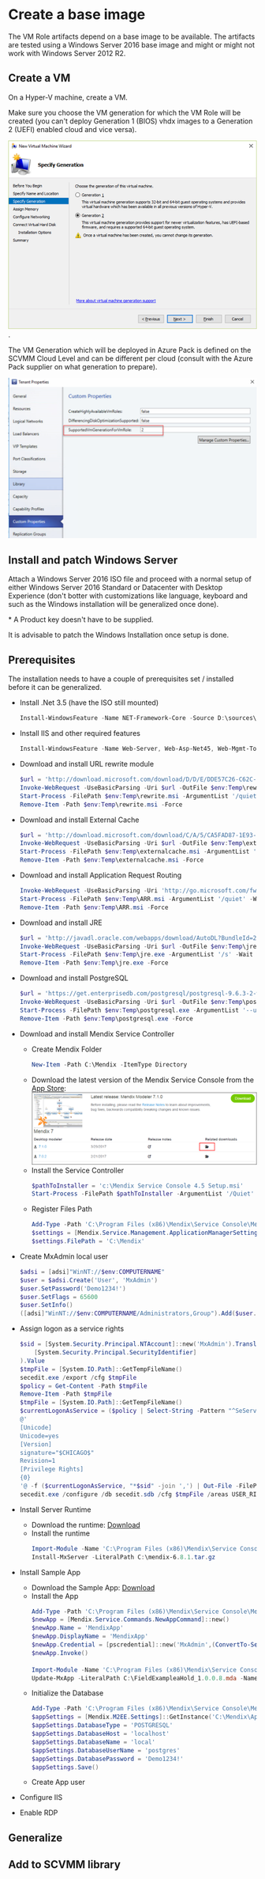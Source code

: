 # Create a base image

The VM Role artifacts depend on a base image to be available. The artifacts are tested using a Windows Server 2016 base image and might or might not work with Windows Server 2012 R2.

## Create a VM

On a Hyper-V machine, create a VM.

Make sure you choose the VM generation for which the VM Role will be created (you can't deploy Generation 1 (BIOS) vhdx images to a Generation 2 (UEFI) enabled cloud and vice versa).

![hv_gen_selection](Images/hvgenselection.png).

The VM Generation which will be deployed in Azure Pack is defined on the SCVMM Cloud Level and can be different per cloud (consult with the Azure Pack supplier on what generation to prepare).

![wapvmgeneration](Images/wapvmgeneration.png)

## Install and patch Windows Server

Attach a Windows Server 2016 ISO file and proceed with a normal setup of either Windows Server 2016 Standard or Datacenter with Desktop Experience (don't botter with customizations like language, keyboard and such as the Windows installation will be generalized once done).

\* A Product key doesn't have to be supplied.

It is advisable to patch the Windows Installation once setup is done.

## Prerequisites

The installation needs to have a couple of prerequisites set / installed before it can be generalized.

* Install .Net 3.5 (have the ISO still mounted)
  ```powershell
  Install-WindowsFeature -Name NET-Framework-Core -Source D:\sources\sxs\
  ```
* Install IIS and other required features
  ```powershell
  Install-WindowsFeature -Name Web-Server, Web-Asp-Net45, Web-Mgmt-Tools
  ```
* Download and install URL rewrite module
  ```powershell
  $url = 'http://download.microsoft.com/download/D/D/E/DDE57C26-C62C-4C59-A1BB-31D58B36ADA2/rewrite_amd64_en-US.msi'
  Invoke-WebRequest -UseBasicParsing -Uri $url -OutFile $env:Temp\rewrite.msi
  Start-Process -FilePath $env:Temp\rewrite.msi -ArgumentList '/quiet' -Wait
  Remove-Item -Path $env:Temp\rewrite.msi -Force
  ```
* Download and install External Cache
  ```powershell
  $url = 'http://download.microsoft.com/download/C/A/5/CA5FAD87-1E93-454A-BB74-98310A9C523C/ExternalDiskCache_amd64.msi'
  Invoke-WebRequest -UseBasicParsing -Uri $url -OutFile $env:Temp\externalcache.msi
  Start-Process -FilePath $env:Temp\externalcache.msi -ArgumentList '/quiet' -Wait
  Remove-Item -Path $env:Temp\externalcache.msi -Force
  ```
* Download and install Application Request Routing
  ```powershell
  Invoke-WebRequest -UseBasicParsing -Uri 'http://go.microsoft.com/fwlink/?LinkID=615136' -OutFile $env:Temp\ARR.msi
  Start-Process -FilePath $env:Temp\ARR.msi -ArgumentList '/quiet' -Wait
  Remove-Item -Path $env:Temp\ARR.msi -Force
  ```
* Download and install JRE
  ```powershell
  $url = 'http://javadl.oracle.com/webapps/download/AutoDL?BundleId=220315_d54c1d3a095b4ff2b6607d096fa80163'
  Invoke-WebRequest -UseBasicParsing -Uri $url -OutFile $env:Temp\jre.exe
  Start-Process -FilePath $env:Temp\jre.exe -ArgumentList '/s' -Wait
  Remove-Item -Path $env:Temp\jre.exe -Force
  ```
* Download and install PostgreSQL
  ```powershell
  $url = 'https://get.enterprisedb.com/postgresql/postgresql-9.6.3-2-windows-x64.exe'
  Invoke-WebRequest -UseBasicParsing -Uri $url -OutFile $env:Temp\postgresql.exe
  Start-Process -FilePath $env:Temp\postgresql.exe -ArgumentList '--unattendedmodeui none --mode unattended --superpassword "Demo1234!"' -Wait
  Remove-Item -Path $env:Temp\postgresql.exe -Force
  ```
* Download and install Mendix Service Controller
  * Create Mendix Folder
    ```powershell
    New-Item -Path C:\Mendix -ItemType Directory
    ```
  * Download the latest version of the Mendix Service Console from the [App Store](https://appstore.home.mendix.com/link/modelers):
  ![Download](Images/service_console_download.png)
  * Install the Service Controller
    ```powershell
    $pathToInstaller = 'c:\Mendix Service Console 4.5 Setup.msi'
    Start-Process -FilePath $pathToInstaller -ArgumentList '/Quiet' -Wait
    ```
  * Register Files Path
    ```powershell
    Add-Type -Path 'C:\Program Files (x86)\Mendix\Service Console\Mendix.Service.Management.dll'
    $settings = [Mendix.Service.Management.ApplicationManagerSettings]::new()
    $settings.FilePath = 'C:\Mendix'
    ```
* Create MxAdmin local user
  ```powershell
  $adsi = [adsi]"WinNT://$env:COMPUTERNAME"
  $user = $adsi.Create('User', 'MxAdmin')
  $user.SetPassword('Demo1234!')
  $user.SetFlags = 65600
  $user.SetInfo()
  ([adsi]"WinNT://$env:COMPUTERNAME/Administrators,Group").Add($user.Path)
  ```
* Assign logon as a service rights
  ```powershell
  $sid = [System.Security.Principal.NTAccount]::new('MxAdmin').Translate(
      [System.Security.Principal.SecurityIdentifier]
  ).Value
  $tmpFile = [System.IO.Path]::GetTempFileName()
  secedit.exe /export /cfg $tmpFile
  $policy = Get-Content -Path $tmpFile
  Remove-Item -Path $tmpFile
  $tmpFile = [System.IO.Path]::GetTempFileName()
  $currentLogonAsService = ($policy | Select-String -Pattern "^SeServiceLogonRight.*").ToString()
  @'
  [Unicode]
  Unicode=yes
  [Version]
  signature="$CHICAGO$"
  Revision=1
  [Privilege Rights]
  {0}
  '@ -f ($currentLogonAsService, "*$sid" -join ',') | Out-File -FilePath $tmpFile -Encoding unicode
  secedit.exe /configure /db secedit.sdb /cfg $tmpFile /areas USER_RIGHTS
  ```
* Install Server Runtime
  * Download the runtime: [Download]()
  * Install the runtime
    ```powershell
    Import-Module -Name 'C:\Program Files (x86)\Mendix\Service Console\Mendix.Service.Commands.dll'
    Install-MxServer -LiteralPath C:\mendix-6.8.1.tar.gz
    ```
* Install Sample App
  * Download the Sample App: [Download]()
  * Install the App
    ```powershell
    Add-Type -Path 'C:\Program Files (x86)\Mendix\Service Console\Mendix.Service.Commands.dll'
    $newApp = [Mendix.Service.Commands.NewAppCommand]::new()
    $newApp.Name = 'MendixApp'
    $newApp.DisplayName = 'MendixApp'
    $newApp.Credential = [pscredential]::new('MxAdmin',(ConvertTo-SecureString -String 'Demo1234!' -AsPlainText -Force))
    $newApp.Invoke()

    Import-Module -Name 'C:\Program Files (x86)\Mendix\Service Console\Mendix.Service.Commands.dll'
    Update-MxApp -LiteralPath C:\FieldExampleaHold_1.0.0.8.mda -Name MendixApp
    ```
  * Initialize the Database
    ```powershell
    Add-Type -Path 'C:\Program Files (x86)\Mendix\Service Console\Mendix.M2EE.dll'
    $appSettings = [Mendix.M2EE.Settings]::GetInstance('C:\Mendix\Apps\MendixApp')
    $appSettings.DatabaseType = 'POSTGRESQL'
    $appSettings.DatabaseHost = 'localhost'
    $appSettings.DatabaseName = 'local'
    $appSettings.DatabaseUserName = 'postgres'
    $appSettings.DatabasePassword = 'Demo1234!'
    $appSettings.Save()
    ```
  * Create App user
* Configure IIS

* Enable RDP

## Generalize

## Add to SCVMM library